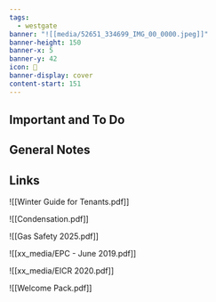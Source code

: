 ```yaml
---
tags:
  - westgate
banner: "![[media/52651_334699_IMG_00_0000.jpeg]]"
banner-height: 150
banner-x: 5
banner-y: 42
icon: 🏡
banner-display: cover
content-start: 151
---
```


## Important and To Do

## General Notes

## Links

![[Winter Guide for Tenants.pdf]]

![[Condensation.pdf]]

![[Gas Safety 2025.pdf]]

![[xx_media/EPC - June 2019.pdf]]

![[xx_media/EICR 2020.pdf]]

![[Welcome Pack.pdf]]